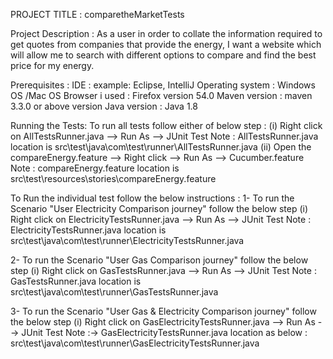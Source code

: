 PROJECT  TITLE :   comparetheMarketTests

Project Description : 
As a user in order to collate the information required to get quotes from companies that provide the energy,  I want a website which will allow me to search with different options to compare and find the best price for my energy.

Prerequisites :
IDE :  example: Eclipse, IntelliJ 
Operating system : Windows OS /Mac OS
Browser i used : Firefox version 54.0
Maven version : maven 3.3.0 or above version
Java version : Java 1.8

Running the Tests:
To run all tests follow either of below step :
    (i) Right click on AllTestsRunner.java --> Run As --> JUnit Test
      Note : AllTestsRunner.java location is  src\test\java\com\test\runner\AllTestsRunner.java
    (ii) Open the compareEnergy.feature --> Right click --> Run As --> Cucumber.feature
      Note : compareEnergy.feature location is  src\test\resources\stories\compareEnergy.feature
      
To Run the individual test follow the below instructions :
1- To run the Scenario "User Electricity Comparison journey" follow the below step
   (i) Right click on ElectricityTestsRunner.java --> Run As --> JUnit Test
Note : ElectricityTestsRunner.java location is src\test\java\com\test\runner\ElectricityTestsRunner.java

2- To run the Scenario "User Gas Comparison journey" follow the below step
   (i) Right click on GasTestsRunner.java --> Run As --> JUnit Test
Note : GasTestsRunner.java location is src\test\java\com\test\runner\GasTestsRunner.java

3- To run the Scenario "User Gas & Electricity Comparison journey" follow the below step
   (i) Right click on GasElectricityTestsRunner.java --> Run As --> JUnit Test
Note :-> GasElectricityTestsRunner.java location as below : 
                src\test\java\com\test\runner\GasElectricityTestsRunner.java
